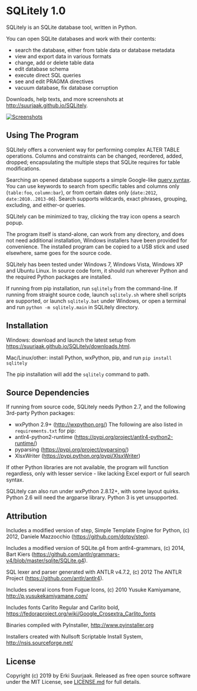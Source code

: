 SQLitely 1.0
============

SQLitely is an SQLite database tool, written in Python.

You can open SQLite databases and work with their contents:

- search the database, either from table data or database metadata
- view and export data in various formats
- change, add or delete table data
- edit database schema
- execute direct SQL queries
- see and edit PRAGMA directives
- vacuum database, fix database corruption

Downloads, help texts, and more screenshots at
http://suurjaak.github.io/SQLitely.

[![Screenshots](https://raw.github.com/suurjaak/SQLitely/gh-pages/img/th_collage.png)](https://raw.github.com/suurjaak/SQLitely/gh-pages/img/collage.png)


Using The Program
-----------------

SQLitely offers a convenient way for performing complex ALTER TABLE operations.
Columns and constraints can be changed, reordered, added, dropped;
encapsulating the multiple steps that SQLite requires for table modifications.

Searching an opened database supports a simple Google-like
[query syntax](http://suurjaak.github.io/SQLitely/help.html).
You can use keywords to search from specific tables and columns only
(`table:foo`, `column:bar`), or from certain dates only 
(`date:2012`, `date:2010..2013-06`). Search supports 
wildcards, exact phrases, grouping, excluding, and either-or queries.

SQLitely can be minimized to tray, clicking the tray icon opens 
a search popup.

The program itself is stand-alone, can work from any directory, and does not 
need additional installation, Windows installers have been provided for 
convenience. The installed program can be copied to a USB stick and used
elsewhere, same goes for the source code.

SQLitely has been tested under Windows 7, Windows Vista, Windows XP and
Ubuntu Linux. In source code form, it should run wherever Python and the
required Python packages are installed.

If running from pip installation, run `sqlitely` from the command-line. 
If running from straight source code, launch `sqlitely.sh` where shell 
scripts are supported, or launch `sqlitely.bat` under Windows, or open 
a terminal and run `python -m sqlitely.main` in SQLitely directory.


Installation
------------

Windows: download and launch the latest setup from
https://suurjaak.github.io/SQLitely/downloads.html.

Mac/Linux/other: install Python, wxPython, pip, and run
`pip install sqlitely`

The pip installation will add the `sqlitely` command to path.


Source Dependencies
-------------------

If running from source code, SQLitely needs Python 2.7,
and the following 3rd-party Python packages:
* wxPython 2.9+ (http://wxpython.org/)
The following are also listed in `requirements.txt` for pip:
* antlr4-python2-runtime (https://pypi.org/project/antlr4-python2-runtime/)
* pyparsing (https://pypi.org/project/pyparsing/)
* XlsxWriter (https://pypi.python.org/pypi/XlsxWriter)

If other Python libraries are not available, the program will function 
regardless, only with lesser service - like lacking Excel export or full 
search syntax.

SQLitely can also run under wxPython 2.8.12+, with some layout quirks.
Python 2.6 will need the argparse library. Python 3 is yet unsupported.


Attribution
-----------

Includes a modified version of step, Simple Template Engine for Python,
(c) 2012, Daniele Mazzocchio (https://github.com/dotpy/step).

Includes a modified version of SQLite.g4 from antlr4-grammars,
(c) 2014, Bart Kiers 
(https://github.com/antlr/grammars-v4/blob/master/sqlite/SQLite.g4).

SQL lexer and parser generated with ANTLR v4.7.2,
(c) 2012 The ANTLR Project (https://github.com/antlr/antlr4).

Includes several icons from Fugue Icons,
(c) 2010 Yusuke Kamiyamane, http://p.yusukekamiyamane.com/

Includes fonts Carlito Regular and Carlito bold,
https://fedoraproject.org/wiki/Google_Crosextra_Carlito_fonts

Binaries compiled with PyInstaller, http://www.pyinstaller.org

Installers created with Nullsoft Scriptable Install System,
http://nsis.sourceforge.net/


License
-------

Copyright (c) 2019 by Erki Suurjaak.
Released as free open source software under the MIT License,
see [LICENSE.md](LICENSE.md) for full details.
